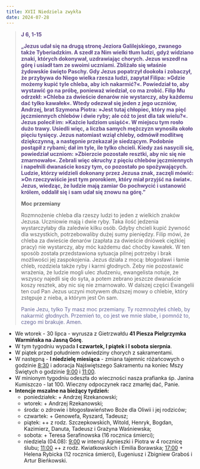 ```yaml
---
title: XVII Niedziela zwykła
date: 2024-07-28
---
```


> **<span style="color: #5D4587;">J 6, 1-15 </span>**
>
> **<span style="color: #5D4587;">„Jezus udał się na drugą stronę Jeziora Galilejskiego, zwanego także Tyberiadzkim. A szedł za Nim wielki tłum ludzi, gdyż widziano znaki, których dokonywał, uzdrawiając chorych. Jezus wszedł na górę i usiadł tam ze swoimi uczniami. Zbliżało się właśnie żydowskie święto Paschy. Gdy Jezus popatrzył dookoła i zobaczył, że przybywa do Niego wielka rzesza ludzi, zapytał Filipa: »Gdzie możemy kupić tyle chleba, aby ich nakarmić?«. Powiedział to, aby wystawić go na próbę, ponieważ wiedział, co ma zrobić. Filip Mu odrzekł: »Chleba za dwieście denarów nie wystarczy, aby każdemu dać tylko kawałek«. Wtedy odezwał się jeden z jego uczniów, Andrzej, brat Szymona Piotra: »Jest tutaj chłopiec, który ma pięć jęczmiennych chlebów i dwie ryby; ale cóż to jest dla tak wielu?«. Jezus polecił im: »Każcie ludziom usiąść«. W miejscu tym rosło dużo trawy. Usiedli więc, a liczba samych mężczyzn wynosiła około pięciu tysięcy. Jezus natomiast wziął chleby, odmówił modlitwę dziękczynną, a następnie przekazał je siedzącym. Podobnie postąpił z rybami; dał im tyle, ile tylko chcieli. Kiedy zaś nasycili się, powiedział uczniom: »Zbierzcie pozostałe resztki, aby nic się nie zmarnowało«. Zebrali więc okruchy z pięciu chlebów jęczmiennych i napełnili dwanaście koszy tym, co pozostało po spożywających. Ludzie, którzy widzieli dokonany przez Jezusa znak, zaczęli mówić: »On rzeczywiście jest tym prorokiem, który miał przyjść na świat«. Jezus, wiedząc, że ludzie mają zamiar Go pochwycić i ustanowić królem, oddalił się i sam udał się znowu na górę.”</span>**
>
>
>
> **Moc przemiany**
>
> Rozmnożenie chleba dla rzeszy ludzi to jeden z wielkich znaków Jezusa. Uczniowie mają i dwie ryby. Taka ilość jedzenia wystarczyłaby dla zaledwie kilku osób. Gdyby chcieli kupić żywność dla wszystkich, potrzebowaliby dużej sumy pieniędzy. Filip mówi, że chleba za dwieście denarów (zapłata za dwieście dniówek ciężkiej pracy) nie wystarczy, aby móc każdemu dać choćby kawałek. W ten sposób została przedstawiona sytuacja pilnej potrzeby i brak możliwości jej zaspokojenia. Jezus działa z mocą: błogosławi i łamie chleb, rozdziela także ryby i karmi głodnych. Żeby nie pozostawić wrażenia, że ludzie mogli ulec złudzeniu, ewangelista notuje, że wszyscy najedli się do syta, a potem zebrano jeszcze dwanaście koszy resztek, aby nic się nie zmarnowało. W dalszej części Ewangelii ten cud Pan Jezus uczyni motywem dłuższej mowy o chlebie, który zstępuje z nieba, a którym jest On sam.
>
> <span style="color: #666699;">Panie Jezu, tylko Ty masz moc przemiany. Ty rozmnożyłeś chleb, by nakarmić głodnych. Przemień to, co jest we mnie słabe, i pomnóż to, czego mi brakuje. Amen.
> &nbsp;

- We wtorek - 30 lipca - wyrusza z Gietrzwałdu **41 Piesza Pielgrzymka Warmińska na Jasną Górę**.
- W tym tygodniu wypada **I czwartek, I piątek i I sobota sierpnia**.
- W piątek przed południem odwiedziny chorych z sakramentami.
- W następną - **I niedzielę miesiąca** - zmiana tajemnic różańcowych o godzinie <u>8:30</u> i adoracja Najświętszego Sakramentu na koniec Mszy Świętych o godzinie <u>9:00</u> i <u>11:00</u>.
- W minionym tygodniu odeszła do wieczności nasza prafianka śp. Janina Kumiszczo - lat 100. Wieczny odpoczynek racz zmarłej dać, Panie.
- **Intencje mszalne na bieżący tydzień:**
  - poniedziałek: + Andrzej Rzekanowski;
  - wtorek: + Andrzej Rzekanowski;
  - środa: o zdrowie i błogosławieństwo Boże dla Oliwii i jej rodziców;
  - czwartek: + Genowefa, Ryszard, Tadeusz;
  - piątek: ++ z rodz. Szczepkowskich, Witold, Henryk, Bogdan, Kazimierz, Danuta, Tadeusz i Grażyna Waśniewska;
  - sobota: + Teresa Serafinowska (16 rocznica śmierci);
  - niedziela (04.08): <u>9:00</u> w intencji Agnieszki i Piotra w 4 rocznicę ślubu; <u>11:00</u> ++ z rodz. Kwiatkowskich i Emilia Borawska; <u>17:00</u> + Helena Rybicka (12 rocznica śmierci), Eugeniusz i Zbigniew Graboś i Artur Bieńkowski.
